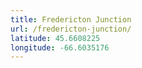 ```yaml
---
title: Fredericton Junction
url: /fredericton-junction/
latitude: 45.6608225
longitude: -66.6035176
---
```

